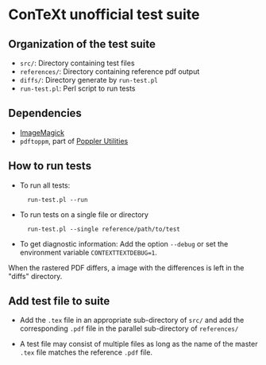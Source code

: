 # ConTeXt unofficial test suite

## Organization of the test suite

- `src/`: Directory containing test files
- `references/`: Directory containing reference pdf output
- `diffs/`: Directory generate by `run-test.pl`
- `run-test.pl`: Perl script to run tests

## Dependencies

- [ImageMagick](http://www.imagemagick.org)
- `pdftoppm`, part of [Poppler Utilities](http://poppler.freedesktop.org/)

## How to run tests

- To run all tests:

        run-test.pl --run

- To run tests on a single file or directory

        run-test.pl --single reference/path/to/test


- To get diagnostic information: Add the option `--debug` or set the
  environment variable `CONTEXTTEXTDEBUG=1`.

When the rastered PDF differs, a image with the differences is left in
the "diffs" directory.

## Add test file to suite

- Add the `.tex` file in an appropriate sub-directory of `src/` and add the
  corresponding `.pdf` file in the parallel sub-directory of `references/`

- A test file may consist of multiple files as long as the name of the master
  `.tex` file matches the reference `.pdf` file.
